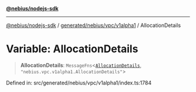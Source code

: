 [**@nebius/nodejs-sdk**](../../../../../README.md)

***

[@nebius/nodejs-sdk](../../../../../README.md) / [generated/nebius/vpc/v1alpha1](../README.md) / AllocationDetails

# Variable: AllocationDetails

> **AllocationDetails**: `MessageFns`\<[`AllocationDetails`](../interfaces/AllocationDetails.md), `"nebius.vpc.v1alpha1.AllocationDetails"`\>

Defined in: src/generated/nebius/vpc/v1alpha1/index.ts:1784
